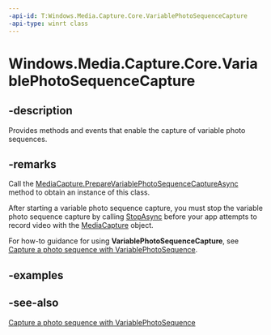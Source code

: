 ```yaml
---
-api-id: T:Windows.Media.Capture.Core.VariablePhotoSequenceCapture
-api-type: winrt class
---
```


<!-- Class syntax.
public class VariablePhotoSequenceCapture : Windows.Media.Capture.Core.IVariablePhotoSequenceCapture, Windows.Media.Capture.Core.IVariablePhotoSequenceCapture2
-->

# Windows.Media.Capture.Core.VariablePhotoSequenceCapture

## -description
Provides methods and events that enable the capture of variable photo sequences.

## -remarks
Call the [MediaCapture.PrepareVariablePhotoSequenceCaptureAsync](../windows.media.capture/mediacapture_preparevariablephotosequencecaptureasync_262453199.md) method to obtain an instance of this class.

After starting a variable photo sequence capture, you must stop the variable photo sequence capture by calling [StopAsync](variablephotosequencecapture_stopasync_1648475005.md) before your app attempts to record video with the [MediaCapture](../windows.media.capture/mediacapture.md) object.

For how-to guidance for using **VariablePhotoSequenceCapture**, see [Capture a photo sequence with VariablePhotoSequence](https://msdn.microsoft.com/windows/uwp/audio-video-camera/variable-photo-sequence).

## -examples

## -see-also
[Capture a photo sequence with VariablePhotoSequence](https://msdn.microsoft.com/windows/uwp/audio-video-camera/variable-photo-sequence)